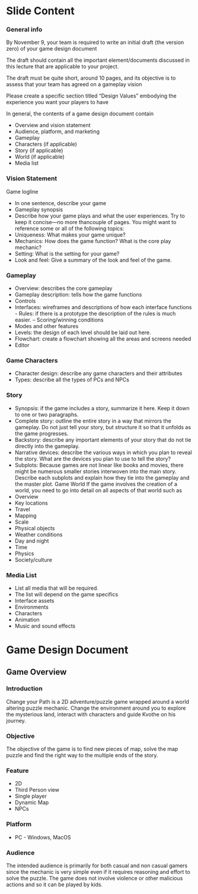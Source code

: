 # Slide Content

### General info
By November 9, your team is required to write an
initial draft (the version zero) of your game design document

The draft should contain all the important element/documents
discussed in this lecture that are applicable to your project.

The draft must be quite short, around 10 pages, and its objective
is to assess that your team has agreed on a gameplay vision

Please create a specific section titled “Design Values”
embodying the experience you want your players to have


In general, the contents of a game design document contain
* Overview and vision statement
* Audience, platform, and marketing
* Gameplay
* Characters (if applicable)
* Story (if applicable)
* World (if applicable)
* Media list


### Vision Statement
Game logline
* In one sentence, describe your game
* Gameplay synopsis
* Describe how your game plays and what the user experiences. Try to keep it concise—no more thancouple of pages. You might want to reference some or all of the following topics:
* Uniqueness: What makes your game unique?
* Mechanics: How does the game function? What is the core play mechanic?
* Setting: What is the setting for your game?
* Look and feel: Give a summary of the look and feel of the game.

### Gameplay
* Overview: describes the core gameplay
* Gameplay description: tells how the game functions
* Controls
* Interfaces: wireframes and descriptions of how each interface functions - Rules: if there is a prototype the description of the rules is much easier. – Scoring/winning conditions
* Modes and other features
* Levels: the design of each level should be laid out here.
* Flowchart: create a flowchart showing all the areas and screens needed
* Editor

### Game Characters
* Character design: describe any game characters and their attributes
* Types: describe all the types of PCs and NPCs

### Story
* Synopsis: if the game includes a story, summarize it here. Keep it down to one or two paragraphs.
* Complete story: outline the entire story in a way that mirrors the gameplay. Do not just tell your story,
but structure it so that it unfolds as the game progresses.
* Backstory: describe any important elements of your story that do not tie directly into the gameplay.
* Narrative devices: describe the various ways in which you plan to reveal the story. What are the devices
you plan to use to tell the story?
* Subplots: Because games are not linear like books and movies, there might be numerous smaller stories
interwoven into the main story. Describe each subplots and explain how they tie into the gameplay and
the master plot.
Game World
If the game involves the creation of a world, you need to go into detail on all aspects of that world such as
* Overview
* Key locations
* Travel
* Mapping
* Scale
* Physical objects
* Weather conditions
* Day and night
* Time
* Physics
* Society/culture

### Media List
* List all media that will be required.
* The list will depend on the game specifics
* Interface assets
* Environments
* Characters
* Animation
* Music and sound effects

# Game Design Document
## Game Overview
### Introduction
Change your Path is a 2D adventure/puzzle game wrapped around a world altering puzzle mechanic. Change the environment around you to explore the mysterious land, interact with characters and guide Kvothe on his journey.

### Objective
The objective of the game is to find new pieces of map, solve the map puzzle and find the right way to the multiple ends of the story. 
### Feature
* 2D
* Third Person view
* Single player
* Dynamic Map
* NPCs
### Platform
* PC - Windows, MacOS
### Audience
The intended audience is primarily for both casual and non casual gamers since the mechanic is very simple even if it requires reasoning and effort to solve the puzzle. The game does not involve violence or other malicious actions and so it can be played by kids.

